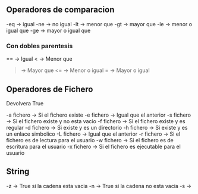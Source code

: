 ## Operadores de comparacion

-eq -> igual
-ne -> no igual
-lt -> menor que
-gt -> mayor que
-le -> menor o igual que
-ge -> mayor o igual que

### Con dobles parentesis
== -> Igual
< -> Menor que 
> -> Mayor que 
<= ->  Menor o igual 
>= -> Mayor o igual 

## Operadores de Fichero

Devolvera True

-a fichero -> Si el fichero existe
-e fichero -> Igual que el anterior
-s fichero -> Si el fichero existe y no esta vacio
-f fichero -> Si el fichero existe y es regular
-d fichero -> Si existe y es un directorio
-h fichero -> Si existe y es un enlace simbolico
-L fichero -> Igual que el anterior
-r fichero -> Si el fichero es de lectura para el usuario
-w fichero -> Si el fichero es de escritura para el usuario
-x fichero -> Si el fichero es ejecutable para el usuario

## String
-z <fichero> -> True si la cadena esta vacia
-n <fichero> -> True si la cadena no esta vacia
-s <fichero> ->



